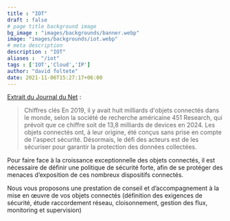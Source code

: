 ```yaml
---
title : "IOT"
draft : false
# page title background image
bg_image : "images/backgrounds/banner.webp"
image: "images/backgrounds/iot.webp"
# meta description
description : "IOT"
aliases :  "/iot"
tags : ['IOT','Cloud','IP']
author: "david foltete"
date: 2021-11-06T15:27:17+06:00
---
```


[Extrait du Journal du Net](<https://www.journaldunet.com/ebusiness/internet-mobile/1501637-proliferation-des-objets-connectes-de-nouveaux-besoins-pour-les-usagers/" > "Journal du Net")  :
>Chiffres clés
En 2019, il y avait huit milliards d'objets connectés dans le monde, selon la société de recherche américaine 451 Research, qui prévoit que ce chiffre soit de 13,8 milliards de devices en 2024.
Les objets connectés ont, à leur origine, été conçus sans prise en compte de l'aspect sécurité. Désormais, le défi des acteurs est de les sécuriser pour garantir la protection des données collectées.

Pour faire face à la croissance exceptionnelle des objets connectés, il est nécessaire de définir une politique de sécurité forte, afin de se protéger des menaces d’exposition de ces nombreux dispositifs connectés.  

Nous vous proposons une prestation de conseil et d’accompagnement à la mise en œuvre de vos objets connectés (définition des exigences de sécurité, étude raccordement réseau, cloisonnement, gestion des flux, monitoring et supervision)
